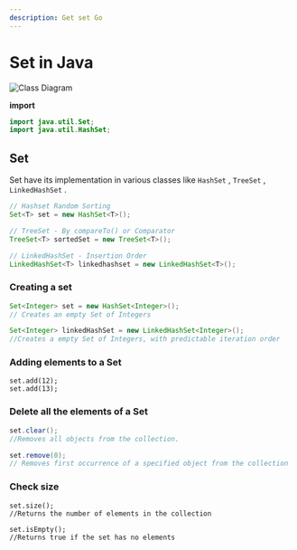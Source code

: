 ```yaml
---
description: Get set Go
---
```


# Set in Java

![Class Diagram](https://github.com/dev117uday/notes-md/tree/98c2402e12da0ee715fd9e3642096d7e7ebf63ec/.gitbook/assets/image%20%285%29.png)

**import**

```java
import java.util.Set;
import java.util.HashSet;
```

## Set

Set have its implementation in various classes like `HashSet` , `TreeSet` , `LinkedHashSet` .

```java
// Hashset Random Sorting
Set<T> set = new HashSet<T>();

// TreeSet - By compareTo() or Comparator
TreeSet<T> sortedSet = new TreeSet<T>();

// LinkedHashSet - Insertion Order
LinkedHashSet<T> linkedhashset = new LinkedHashSet<T>();
```

### Creating a set

```java
Set<Integer> set = new HashSet<Integer>();
// Creates an empty Set of Integers

Set<Integer> linkedHashSet = new LinkedHashSet<Integer>(); 
//Creates a empty Set of Integers, with predictable iteration order
```

### Adding elements to a Set

```text
set.add(12); 
set.add(13);
```

### Delete all the elements of a Set

```java
set.clear();
//Removes all objects from the collection.

set.remove(0); 
// Removes first occurrence of a specified object from the collection
```

### Check size

```text
set.size(); 
//Returns the number of elements in the collection

set.isEmpty();
//Returns true if the set has no elements
```

